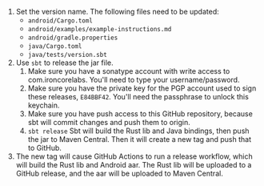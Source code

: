 1. Set the version name. The following files need to be updated:
    - `android/Cargo.toml`
    - `android/examples/example-instructions.md`
    - `android/gradle.properties`
    - `java/Cargo.toml`
    - `java/tests/version.sbt`
1. Use `sbt` to release the jar file.
    1. Make sure you have a sonatype account with write access to com.ironcorelabs. You'll need to type your username/password.
    1. Make sure you have the private key for the PGP account used to sign these releases, `E84BBF42`. You'll need the
        passphrase to unlock this keychain.
    1. Make sure you have push access to this GitHub repository, because sbt will commit changes and push them to origin.
    1. `sbt release` Sbt will build the Rust lib and Java bindings, then push the jar to Maven Central. Then it will create a new
        tag and push that to GitHub.
1. The new tag will cause GitHub Actions to run a release workflow, which will build the Rust lib and Android aar. The Rust lib
    will be uploaded to a GitHub release, and the aar will be uploaded to Maven Central.
